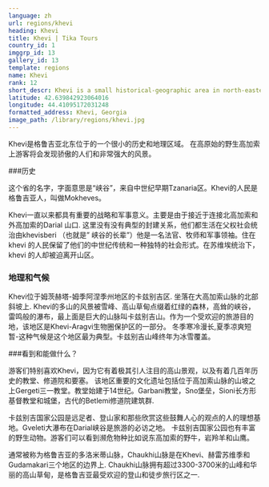 ```yaml
---
language: zh
url: regions/khevi
heading: Khevi
title: Khevi | Tika Tours
country_id: 1
imggrp_id: 13
gallery_id: 13
template: regions
name: Khevi
rank: 12
short_descr: Khevi is a small historical-geographic area in north-eastern Georgia. High in the pristine and wild Caucasus, visitors will discover proud communities and raw, powerful landscapes.
latitude: 42.639842923064016
longitude: 44.41095172031248
formatted_address: Khevi, Georgia
image_path: /library/regions/khevi.jpg
---
```

<div class="row content-row"><!-- 1196 (1)-->

</div>

<div class="row content-row"><!-- 1197 (2)-->
<div class="col-xs-12"><!-- 1591 -->

Khevi是格鲁吉亚北东位于的一个很小的历史和地理区域。 在高原始的野生高加索上游客将会发现骄傲的人们和非常强大的风景。

</div>

</div>

<div class="row content-row"><!-- 1198 (4)-->
<div class="col-xs-12 col-sm-6 col-md-6"><!-- 1592 -->

###历史


这个省的名字，字面意思是“峡谷”，来自中世纪早期Tzanaria区。Khevi的人民是格鲁吉亚人，叫做Mokheves。

Khevi一直以来都具有重要的战略和军事意义。主要是由于接近于连接北高加索和外高加索的Darial 山口. 
这里没有没有典型的封建关系，他们都生活在父权社会统治由khevisberi （也就是” 峡谷的长辈”）他是一名法官、牧师和军事领袖。住在khevi 的人民保留了他们的中世纪传统和一种独特的社会形式。在苏维埃统治下，khevi 的人却被迫离开山区。

### 地理和气候

Khevi位于姆茨赫塔-姆季阿涅季州地区的卡兹别吉区. 坐落在大高加索山脉的北部斜坡上. Khevi的多山的风景被雪峰、高山草甸点缀着红绿的森林，高耸的峡谷，雷鸣般的瀑布，最上面是巨大的山脉叫卡兹别吉山。作为一个受欢迎的旅游目的地，该地区是Khevi-Aragvi生物圈保护区的一部分。
冬季寒冷漫长,夏季凉爽短暂-这种气候是这个地区最为典型。卡兹别吉山峰终年为冰雪覆盖。

</div>

<div class="col-xs-12 col-sm-6 col-md-6"><!-- 1593 -->


###看到和能做什么？	

游客们特别喜欢Khevi，因为它有着极其引人注目的高山景观，以及有着几百年历史的教堂、修道院和要塞。
该地区重要的文化遗址包括位于高加索山脉的山坡之上Gergeti三一教堂。教堂始建于14世纪。Garbani教堂，Sno堡垒，Sioni长方形基督教堂和城堡，古代的Betlemi修道院建筑群.

卡兹别吉国家公园是远足者、登山家和那些欣赏这些鼓舞人心的观点的人的理想基地。Gveleti大瀑布在Darial峡谷是旅游的必访之地。
卡兹别吉国家公园也有丰富的野生动物。游客们可以看到濒危物种比如说东高加索的野牛，岩羚羊和山鹰。

通常被称为格鲁吉亚的多洛米蒂山脉，Chaukhi山脉是在Khevi、赫雷苏维季和Gudamakari三个地区的边界上. Chaukhi山脉拥有超过3300-3700米的山峰和华丽的高山草甸，是格鲁吉亚最受欢迎的登山和徒步旅行区之一.

</div>

</div>
